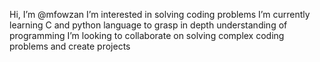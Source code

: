 Hi, I’m @mfowzan
I’m interested in solving coding problems
I’m currently learning C and python language to grasp in depth understanding of programming
I’m looking to collaborate on solving complex coding problems and create projects
